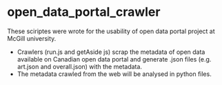 # open_data_portal_crawler
These sciriptes were wrote for the usability of open data portal project at McGill university.
- Crawlers (run.js and getAside js) scrap the metadata of open data available on Canadian open data portal and generate .json files (e.g. art.json and overall.json) with the metadata.
- The metadata crawled from the web will be analysed in python files. 
